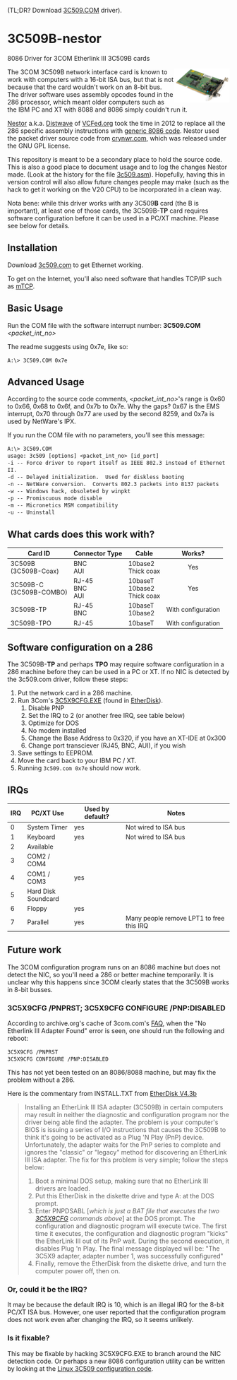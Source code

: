 (TL;DR? Download [3C509.COM](3c509.com?raw=true) driver).

# 3C509B-nestor
8086 Driver for 3COM Etherlink III 3C509B cards

<img align="right" width="25%" src="README.md.d/3Com_3C509BC_Ethernet_NIC.jpg">
The 3COM 3C509B network interface card is known to work with computers with a 16-bit ISA bus, but that is not because that the card wouldn't work on an 8-bit bus. The driver software uses assembly opcodes found in the 286 processor, which meant older computers such as the IBM PC and XT with 8088 and 8086 simply couldn't run it.


[Nestor](http://www.vcfed.org/forum/member.php?12204-nestor) a.k.a. [Distwave](http://ibmps1.wordpress.com/) of [VCFed.org](http://www.vcfed.org/) took the time in 2012 to replace all the 286 specific assembly instructions with [generic 8086 code](http://www.vcfed.org/forum/showthread.php?30537-Feeling-lucky-is-the-3c509B-compatible-with-8088-using-NE1000-drivers&p=224266#post224266). Nestor used the packet driver source code from [crynwr.com](http://web.archive.org/web/*/http://www.crynwr.com/drivers/), which was released under the GNU GPL license.

This repository is meant to be a secondary place to hold the source code. This is also a good place to document usage and to log the changes Nestor made. (Look at the history for the file [3c509.asm](3c509.asm)). Hopefully, having this in version control will also allow future changes people may make (such as the hack to get it working on the V20 CPU) to be incorporated in a clean way. 

Nota bene: while this driver works with any 3C509**B** card (the B is important), at least one of those cards, the 3C509B-**TP** card requires software configuration before it can be used in a PC/XT machine. Please see below for details.

## Installation
Download [3c509.com](3c509.com?raw=true) to get Ethernet working. 

To get on the Internet, you'll also need software that handles TCP/IP such as [mTCP](https://www.brutman.com/mTCP/). 

## Basic Usage
Run the COM file with the software interrupt number: **3C509.COM** _<packet_int_no>_

The readme suggests using 0x7e, like so:
```dos
A:\> 3C509.COM 0x7e
```

## Advanced Usage

According to the source code comments, _<packet_int_no>_'s range is 0x60 to 0x66, 0x68 to 0x6f, and 0x7b to 0x7e.
Why the gaps? 0x67 is the EMS interrupt, 0x70 through 0x77 are used by the second 8259, and 0x7a is used by NetWare's IPX.

If you run the COM file with no parameters, you'll see this message:
```dos
A:\> 3C509.COM
usage: 3c509 [options] <packet_int_no> [id_port]
-i -- Force driver to report itself as IEEE 802.3 instead of Ethernet II.
-d -- Delayed initialization.  Used for diskless booting
-n -- NetWare conversion.  Converts 802.3 packets into 8137 packets
-w -- Windows hack, obsoleted by winpkt
-p -- Promiscuous mode disable
-m -- Micronetics MSM compatibility
-u -- Uninstall
```

## What cards does this work with?

| Card ID                      | Connector Type        | Cable                                    | Works? |
| ---------------------------- | --------------------- | ---------------------------------------- | :----: |
| 3C509B<br/>(3C509B-Coax)     | BNC<br/>AUI           | 10base2<br/>Thick coax                   | Yes    |   
| 3C509B-C<br/>(3C509B-COMBO)  | RJ-45<br/>BNC<br/>AUI | 10baseT<br/>10base2<br/>Thick coax       | Yes    | 
| 3C509B-TP                    | RJ-45<br/>BNC         | 10baseT<br/>10base2                      | With configuration |
| 3C509B-TPO                   | RJ-45                 | 10baseT                                  | With configuration |

## Software configuration on a 286

The 3C509B-**TP** and perhaps **TPO** may require software configuration in a 286 machine before they can be used in a PC or XT. If no NIC is detected by the 3c509.com driver, follow these steps:

1. Put the network card in a 286 machine.
1. Run 3Com's [3C5X9CFG.EXE](3c5x9x/3C5X9CFG.EXE?raw=true) (found in [EtherDisk](3c5x9x/3C5X9X.ZIP?raw=true)).
   1. Disable PNP
   1. Set the IRQ to 2 (or another free IRQ, see table below)
   1. Optimize for DOS
   1. No modem installed
   1. Change the Base Address to 0x320, if you have an XT-IDE at 0x300
   1. Change port transciever (RJ45, BNC, AUI), if you wish
1. Save settings to EEPROM.
1. Move the card back to your IBM PC / XT.
1. Running `3c509.com 0x7e` should now work. 


## IRQs
| IRQ | PC/XT Use    | Used by default? | Notes   |
| --- | ------------ | ---------------- | ------- |
| 0   | System Timer | yes | Not wired to ISA bus |
| 1   | Keyboard     | yes | Not wired to ISA bus |
| 2   | Available    |     |
| 3   | COM2 / COM4  |     |
| 4   | COM1 / COM3  | yes |
| 5   | Hard Disk<br/>Soundcard    |     |
| 6   | Floppy       | yes |
| 7   | Parallel     | yes | Many people remove LPT1 to free this IRQ |

## Future work

The 3COM configuration program runs on an 8086 machine but does not detect the NIC, so you'll need a 286 or better machine temporarily. It is unclear why this happens since 3COM clearly states that the 3C509B works in 8-bit busses. 

### 3C5X9CFG /PNPRST; 3C5X9CFG CONFIGURE /PNP:DISABLED

According to archive.org's cache of 3com.com's [FAQ](http://web.archive.org/web/20060314235414/http://support.3com.com/infodeli/inotes/techtran/2406_5ea.htm), when the "No Etherlink III Adapter Found" error is seen, one should run the following and reboot:
```
3C5X9CFG /PNPRST 
3C5X9CFG CONFIGURE /PNP:DISABLED
```
This has not yet been tested on an 8086/8088 machine, but may fix the problem without a 286.

Here is the commentary from INSTALL.TXT from [EtherDisk V4.3b](3c5x9x/3C5X9X.ZIP?raw=true)

> Installing an EtherLink III ISA adapter (3C509B) in certain computers
 may result in neither the diagnostic and configuration program nor the
 driver being able find the adapter. The problem is your computer's BIOS is
 issuing a series of I/O instructions that causes the 3C509B to think it's
 going to be activated as a Plug 'N Play (PnP) device.  Unfortunately, the
 adapter waits for the PnP series to complete and ignores the "classic" or
 "legacy" method for discovering an EtherLink III ISA adapter.  The fix for
 this problem is very simple; follow the steps below:
> 1. Boot a minimal DOS setup, making sure that no EtherLink III drivers are loaded.
> 2. Put this EtherDisk in the diskette drive and type A: at the DOS prompt.
> 3.  Enter PNPDSABL [_which is just a BAT file that executes the two 
      [3C5X9CFG](3c5x9x/3C5X9CFG.EXE?raw=true) commands above_] 
      at the DOS prompt.  The configuration and diagnostic
      program will execute twice.  The first time it executes, the configuration
      and diagnostic program "kicks" the EtherLink III out of its PnP wait.
      During the second execution, it disables Plug 'n Play. The final message
      displayed will be:
        "The 3C5X9 adapter, adapter number 1, was successfully configured"
> 4. Finally, remove the EtherDisk from the diskette drive, and turn the
      computer power off, then on. 



### Or, could it be the IRQ?
It may be because the default IRQ is 10, which is an illegal IRQ for the 8-bit PC/XT ISA bus. However, one user reported that the configuration program does not work even after changing the IRQ, so it seems unlikely.

### Is it fixable?
This may be fixable by hacking 3C5X9CFG.EXE to branch around the NIC detection code. Or perhaps a new 8086 configuration utility can be written by looking at the [Linux 3C509 configuration code](https://github.com/torvalds/linux/blob/master/drivers/net/ethernet/3com/3c509.c).
